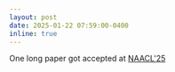 ```yaml
---
layout: post
date: 2025-01-22 07:59:00-0400
inline: true
---
```


One long paper got accepted at [NAACL'25]()
